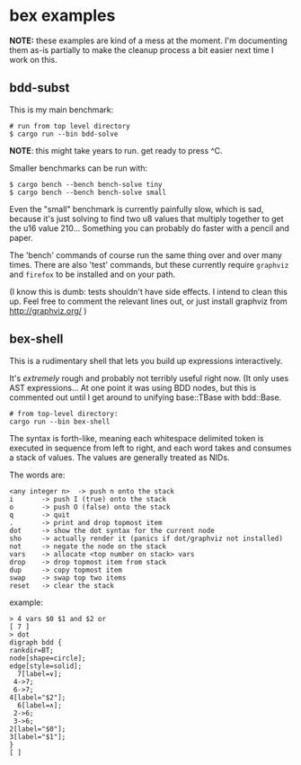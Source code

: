 
# bex examples

**NOTE:** these examples are kind of a mess at the moment. I'm documenting them as-is partially to make the cleanup process a bit easier next time I work on this.

## bdd-subst

This is my main benchmark:

    # run from top level directory
    $ cargo run --bin bdd-solve

**NOTE**: this might take years to run. get ready to press ^C.

Smaller benchmarks can be run with:

	$ cargo bench --bench bench-solve tiny
	$ cargo bench --bench bench-solve small

Even the "small" benchmark is currently painfully slow, which is sad, because it's just solving to find two u8 values that multiply together to get the u16 value 210... Something you can probably do faster with a pencil and paper.

The 'bench' commands of course run the same thing over and over many times. There are also 'test' commands, but these currently require `graphviz` and `firefox` to be installed and on your path.

(I know this is dumb: tests shouldn't have side effects. I intend to clean this up. Feel free to comment the relevant lines out, or just install graphviz from http://graphviz.org/ )


## bex-shell

This is a rudimentary shell that lets you build up expressions interactively.

It's *extremely* rough and probably not terribly useful right now. (It only
uses AST expressions... At one point it was using BDD nodes, but this is commented out until I get around to unifying base::TBase with bdd::Base.

    # from top-level directory:
    cargo run --bin bex-shell

The syntax is forth-like, meaning each whitespace delimited token is executed in sequence from left to right, and each word takes and consumes a stack of values. The values are generally treated as NIDs.

The words are:

    <any integer n>  -> push n onto the stack
	i       -> push I (true) onto the stack
    o       -> push O (false) onto the stack
	q       -> quit
	.       -> print and drop topmost item
    dot     -> show the dot syntax for the current node
    sho     -> actually render it (panics if dot/graphviz not installed)
    not     -> negate the node on the stack
    vars    -> allocate <top number on stack> vars
    drop    -> drop topmost item from stack
	dup     -> copy topmost item
	swap    -> swap top two items
    reset   -> clear the stack


example:

    > 4 vars $0 $1 and $2 or
    [ 7 ]
    > dot
    digraph bdd {
    rankdir=BT;
    node[shape=circle];
    edge[style=solid];
      7[label=∨];
     4->7;
     6->7;
    4[label="$2"];
      6[label=∧];
     2->6;
     3->6;
    2[label="$0"];
    3[label="$1"];
    }
    [ ]
